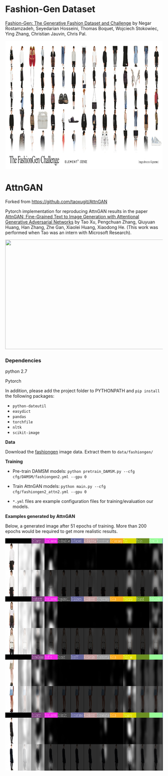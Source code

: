 # Fashion-Gen Dataset

[Fashion-Gen: The Generative Fashion Dataset and Challenge](https://arxiv.org/abs/1806.08317) by Negar Rostamzadeh, Seyedarian Hosseini, Thomas Boquet, Wojciech Stokowiec, Ying Zhang, Christian Jauvin, Chris Pal.

<img src="fashiongen-banner.jpg" width="1024px" height="410px"/>

# AttnGAN
Forked from https://github.com/taoxugit/AttnGAN  

Pytorch implementation for reproducing AttnGAN results in the paper [AttnGAN: Fine-Grained Text to Image Generation
with Attentional Generative Adversarial Networks](http://openaccess.thecvf.com/content_cvpr_2018/papers/Xu_AttnGAN_Fine-Grained_Text_CVPR_2018_paper.pdf) by Tao Xu, Pengchuan Zhang, Qiuyuan Huang, Han Zhang, Zhe Gan, Xiaolei Huang, Xiaodong He. (This work was performed when Tao was an intern with Microsoft Research). 

<img src="framework.png" width="900px" height="350px"/>


### Dependencies
python 2.7

Pytorch

In addition, please add the project folder to PYTHONPATH and `pip install` the following packages:
- `python-dateutil`
- `easydict`
- `pandas`
- `torchfile`
- `nltk`
- `scikit-image`



**Data**

Download the [fashiongen](https://fashion-gen.com) image data. Extract them to `data/fashiongen/`



**Training**
- Pre-train DAMSM models:
  `python pretrain_DAMSM.py --cfg cfg/DAMSM/fashiongen2.yml --gpu 0`
 
- Train AttnGAN models:
  `python main.py --cfg cfg/fashiongen2_attn2.yml --gpu 0`

- `*.yml` files are example configuration files for training/evaluation our models.



**Examples generated by AttnGAN**

Below, a generated image after 51 epochs of training.  More than 200 epochs would be required to get more realistic results.  

<img src="G_average_51_1_1024.png" width="1024px" height="742px"/>
